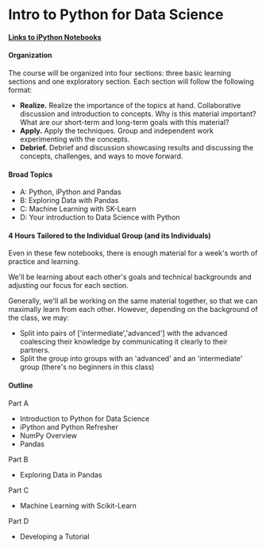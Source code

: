 # Intro to Python for Data Science

#### [Links to iPython Notebooks](http://nbviewer.ipython.org/github/TeachingDataScience/python-for-data-science/tree/master/)


#### Organization

The course will be organized into four sections: three basic learning sections and one exploratory section. Each section will follow the following format:

* **Realize.** Realize the importance of the topics at hand. Collaborative discussion and introduction to concepts.  Why is this material important?  What are our short-term and long-term goals with this material?
* **Apply.** Apply the techniques.  Group and independent work experimenting with the concepts.  
* **Debrief.**  Debrief and discussion showcasing results and discussing the concepts, challenges, and ways to move forward.

#### Broad Topics

* A: Python, iPython and Pandas
* B: Exploring Data with Pandas
* C: Machine Learning with SK-Learn
* D: Your introduction to Data Science with Python

#### 4 Hours Tailored to the Individual Group (and its Individuals)

Even in these few notebooks, there is enough material for a week's worth of practice and learning.

We'll be learning about each other's goals and technical backgrounds and adjusting our focus for each section.

Generally, we'll all be working on the same material together, so that we can maximally learn from each other.  However, depending on the background of the class, we may:
* Split into pairs of ['intermediate','advanced'] with the advanced coalescing their knowledge by communicating it clearly to their partners.
* Split the group into groups with an 'advanced' and an 'intermediate' group (there's no beginners in this class)

#### Outline

Part A

* Introduction to Python for Data Science
* iPython and Python Refresher
* NumPy Overview
* Pandas
 
Part B

* Exploring Data in Pandas
 
Part C

* Machine Learning with Scikit-Learn

Part D

* Developing a Tutorial
